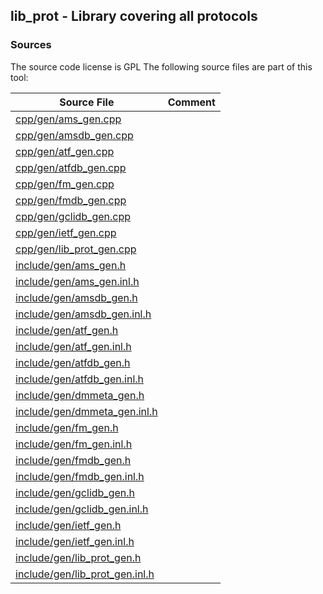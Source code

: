 ## lib_prot - Library covering all protocols


### Sources
<a href="#sources"></a>
<!-- dev.mdmark  mdmark:MDSECTION  state:BEG_AUTO  param:Sources -->
The source code license is GPL
The following source files are part of this tool:

|Source File|Comment|
|---|---|
|[cpp/gen/ams_gen.cpp](/cpp/gen/ams_gen.cpp)||
|[cpp/gen/amsdb_gen.cpp](/cpp/gen/amsdb_gen.cpp)||
|[cpp/gen/atf_gen.cpp](/cpp/gen/atf_gen.cpp)||
|[cpp/gen/atfdb_gen.cpp](/cpp/gen/atfdb_gen.cpp)||
|[cpp/gen/fm_gen.cpp](/cpp/gen/fm_gen.cpp)||
|[cpp/gen/fmdb_gen.cpp](/cpp/gen/fmdb_gen.cpp)||
|[cpp/gen/gclidb_gen.cpp](/cpp/gen/gclidb_gen.cpp)||
|[cpp/gen/ietf_gen.cpp](/cpp/gen/ietf_gen.cpp)||
|[cpp/gen/lib_prot_gen.cpp](/cpp/gen/lib_prot_gen.cpp)||
|[include/gen/ams_gen.h](/include/gen/ams_gen.h)||
|[include/gen/ams_gen.inl.h](/include/gen/ams_gen.inl.h)||
|[include/gen/amsdb_gen.h](/include/gen/amsdb_gen.h)||
|[include/gen/amsdb_gen.inl.h](/include/gen/amsdb_gen.inl.h)||
|[include/gen/atf_gen.h](/include/gen/atf_gen.h)||
|[include/gen/atf_gen.inl.h](/include/gen/atf_gen.inl.h)||
|[include/gen/atfdb_gen.h](/include/gen/atfdb_gen.h)||
|[include/gen/atfdb_gen.inl.h](/include/gen/atfdb_gen.inl.h)||
|[include/gen/dmmeta_gen.h](/include/gen/dmmeta_gen.h)||
|[include/gen/dmmeta_gen.inl.h](/include/gen/dmmeta_gen.inl.h)||
|[include/gen/fm_gen.h](/include/gen/fm_gen.h)||
|[include/gen/fm_gen.inl.h](/include/gen/fm_gen.inl.h)||
|[include/gen/fmdb_gen.h](/include/gen/fmdb_gen.h)||
|[include/gen/fmdb_gen.inl.h](/include/gen/fmdb_gen.inl.h)||
|[include/gen/gclidb_gen.h](/include/gen/gclidb_gen.h)||
|[include/gen/gclidb_gen.inl.h](/include/gen/gclidb_gen.inl.h)||
|[include/gen/ietf_gen.h](/include/gen/ietf_gen.h)||
|[include/gen/ietf_gen.inl.h](/include/gen/ietf_gen.inl.h)||
|[include/gen/lib_prot_gen.h](/include/gen/lib_prot_gen.h)||
|[include/gen/lib_prot_gen.inl.h](/include/gen/lib_prot_gen.inl.h)||

<!-- dev.mdmark  mdmark:MDSECTION  state:END_AUTO  param:Sources -->

